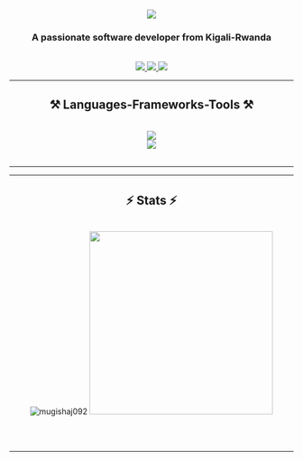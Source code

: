 <h1 align="center">
    <img src="https://readme-typing-svg.herokuapp.com/?font=Righteous&size=35&center=true&vCenter=true&width=500&height=70&duration=4000&lines=Hi+There!+👋;+I'm+MUGISHA Joseph!;" />
</h1>

<h3 align="center">A passionate software developer from Kigali-Rwanda</h3>

<br/>

 
<div align="center"> 
  <a href="mailto:mugishajoseph092@gmail.com">
    <img src="https://img.shields.io/badge/Gmail-333333?style=for-the-badge&logo=gmail&logoColor=red" />
  </a>
  <a href="https://linkedin.com/in/mugisha-joseph-23087a261" target="_blank">
    <img src="https://img.shields.io/badge/LinkedIn-0077B5?style=for-the-badge&logo=linkedin&logoColor=white" target="_blank" />
  </a>
  <a href="https://mugishaj092.github.io/my-brand/" target="_blank">
     <img src="https://img.shields.io/badge/Portfolio-FF5722?style=for-the-badge&logo=todoist&logoColor=white" target="_blank" />
  </a>
</div>

 <hr/>
 
<h2 align="center">⚒️ Languages-Frameworks-Tools ⚒️</h2>
<br/>
<div align="center">
    <img src="https://skillicons.dev/icons?i=react,html,css,vscode,github,figma,tailwind,git" />
    <br/>
    <img src="https://skillicons.dev/icons?i=nodejs,javascript,typescript,express,mongodb,java,nextjs,mysql" /><br>
</div>

<br/>
<hr/>


<hr/>

<h2 align="center">⚡ Stats ⚡</h2>
<br>
<div align=center>
    <img src="https://github-readme-stats.vercel.app/api/top-langs?username=mugishaj092&show_icons=true&locale=en&theme=react&border_radius=10" alt="mugishaj092" />
    <img width=325 src='https://github-readme-stats.vercel.app/api?username=mugishaj092&show_icons=true&locale=en&theme=react&rank_icon=github&border_radius=10'>
</div>

<br/><br/>

<hr/>

<br/>



<br/>
